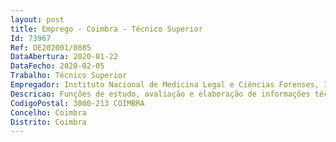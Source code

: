 ```yaml
--- 
layout: post
title: Emprego - Coimbra - Técnico Superior
Id: 73967
Ref: OE202001/0885
DataAbertura: 2020-01-22
DataFecho: 2020-02-05
Trabalho: Técnico Superior
Empregador: Instituto Nacional de Medicina Legal e Ciências Forenses, I.P.
Descricao: Funções de estudo, avaliação e elaboração de informações técnicas que fundamentem e preparem as decisões na área administrativa e financeira, no âmbito das competências elencadas nas alíneas a) a d) do nº 1 do artigo 3º dos Estatutos do INMLCF, I.P., nomeadamente gestão orçamental, contabilística e patrimonial, elaboração de relatórios de contabilidade analítica, gestão de processos, aprovisionamento e contratação pública.
CodigoPostal: 3000-213 COIMBRA
Concelho: Coimbra
Distrito: Coimbra
--- 
```

